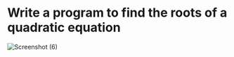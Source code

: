 # Write a program to find the roots of a quadratic equation



![Screenshot (6)](https://github.com/user-attachments/assets/56d2af80-6b15-40a5-9207-7324063249a4)

